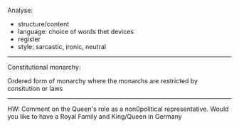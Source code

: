 Analyse:

- structure/content
- language: choice of words thet devices
- register 
- style: sarcastic, ironic, neutral

---

Constitutional monarchy:

Ordered form of monarchy where the monarchs are restricted by consitution or laws

---

HW:
Comment on the Queen's role as a non0political representative.
Would you like to have a Royal Family and King/Queen in Germany